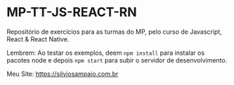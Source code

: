 # MP-TT-JS-REACT-RN
Repositório de exercícios para as turmas do MP, pelo curso de Javascript, React &amp; React Native.

Lembrem: Ao testar os exemplos, deem `npm install` para instalar os pacotes node e depois `npm start` para subir o servidor de desenvolvimento.

Meu Site: https://silviosampaio.com.br
